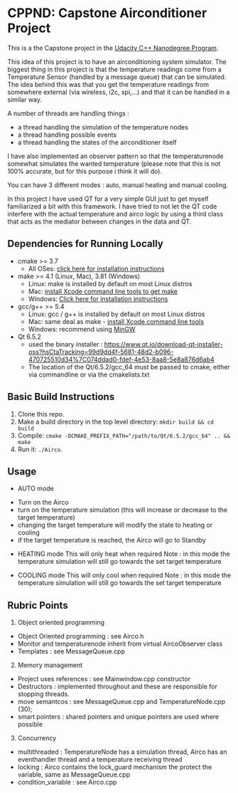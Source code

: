 # CPPND: Capstone Airconditioner Project

This is a the Capstone project in the [Udacity C++ Nanodegree Program](https://www.udacity.com/course/c-plus-plus-nanodegree--nd213).
 
This idea of this project is to have an airconditioning system simulator. 
The biggest thing in this project is that the temperature readings come from a Temperature Sensor (handled by a message queue) that can be simulated. The idea behind this was that you get the temperature readings from somewhere external (via wireless, i2c, spi,...) and that it can be handled in a similar way.

A number of threads are handling things :
* a thread handling the simulation of the temperature nodes
* a thread handling possible events
* a thread handling the states of the airconditioner itself

I have also implemented an observer pattern so that the temperaturenode somewhat simulates the wanted temperature (please note that this is not 100% accurate, but for this purpose i think it will do).

You can have 3 different modes : auto, manual heating and manual cooling.

In this project i have used QT for a very simple GUI just to get myself familiarized a bit with this framework. I have tried to not let the QT code interfere with the actual temperature and airco logic by using a third class that acts as the mediator between changes in the data  and QT.


## Dependencies for Running Locally
* cmake >= 3.7
  * All OSes: [click here for installation instructions](https://cmake.org/install/)
* make >= 4.1 (Linux, Mac), 3.81 (Windows)
  * Linux: make is installed by default on most Linux distros
  * Mac: [install Xcode command line tools to get make](https://developer.apple.com/xcode/features/)
  * Windows: [Click here for installation instructions](http://gnuwin32.sourceforge.net/packages/make.htm)
* gcc/g++ >= 5.4
  * Linux: gcc / g++ is installed by default on most Linux distros
  * Mac: same deal as make - [install Xcode command line tools](https://developer.apple.com/xcode/features/)
  * Windows: recommend using [MinGW](http://www.mingw.org/)
* Qt 6.5.2
  * used the binary installer : https://www.qt.io/download-qt-installer-oss?hsCtaTracking=99d9dd4f-5681-48d2-b096-470725510d34%7C074ddad0-fdef-4e53-8aa8-5e8a876d6ab4
  * The location of the Qt/6.5.2/gcc_64 must be passed to cmake, either via commandline or via the cmakelists.txt
## Basic Build Instructions

1. Clone this repo.
2. Make a build directory in the top level directory: `mkdir build && cd build`
3. Compile: `cmake -DCMAKE_PREFIX_PATH="/path/to/Qt/6.5.2/gcc_64" .. && make`
4. Run it: `./Airco`.

## Usage
* AUTO mode
- Turn on the Airco
- turn on the temperature simulation (this will increase or decrease to the target temperature)
- changing the target temperature will modify the state to heating or cooling 
- if the target temperature is reached, the Airco will go to Standby

* HEATING mode
This will only heat when required
Note : in this mode the temperature simulation will still go towards the set target temperature

* COOLING mode
This will only cool when required
Note : in this mode the temperature simulation will still go towards the set target temperature

## Rubric Points
1. Object oriented programming

- Object Oriented programming : see Airco.h
- Monitor and temperaturenode inherit from virtual AircoObserver class 
- Templates : see MessageQueue.cpp

2. Memory management
- Project uses references : see Mainwindow.cpp constructor
- Destructors : implemented throughout and these are responsible for stopping threads.
- move semantcos : see MessageQueue.cpp and TemperatureNode.cpp (30);
- smart pointers : shared pointers and unique pointers are used where possible

3. Concurrency
- multithreaded : TemperatureNode has a simulation thread, Airco has an eventhandler thread and a temperature receiving thread
- locking : Airco contains the lock_guard mechanism the protect the variable, same as MessageQueue.cpp
- condition_variable : see Airco.cpp


